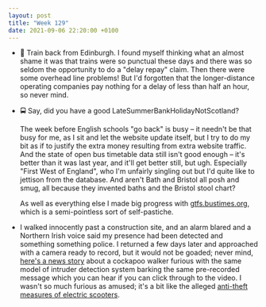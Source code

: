 ```yaml
---
layout: post
title: "Week 129"
date: 2021-09-06 22:20:00 +0100
---
```


- 🚄 Train back from Edinburgh.
  I found myself thinking what an almost shame it was that trains were so punctual these days and there was so seldom the opportunity to do a "delay repay" claim.
  Then there were some overhead line problems! But I'd forgotten that the longer-distance operating companies pay nothing for a delay of less than half an hour, so never mind.

- 🚍 Say, did you have a good LateSummerBankHolidayNotScotland?

  The week before English schools "go back" is busy – it needn't be that busy for me,
  as I sit and let the website update itself,
  but I try to do my bit as if to justify the extra money resulting from extra website traffic.
  And the state of open bus timetable data still isn't good enough – it's better than it was last year, and it'll get better still, but ugh.
  Especially "First West of England", who I'm unfairly singling out but I'd quite like to jettison from the database. And aren't Bath and Bristol all posh and smug, all because they invented baths and the Bristol stool chart? 

  As well as everything else I made big progress with [gtfs.bustimes.org](https://gtfs.bustimes.org/), which is a semi-pointless sort of self-pastiche.

- I walked innocently past a construction site, and an alarm blared and a Northern Irish voice said my presence had been detected and something something police.
  I returned a few days later and approached with a camera ready to record, but it would not be goaded; never mind, [here's a news story](https://www.reddit.com/r/northernireland/comments/oz4vla/hs2_motion_detector_with_northern_irish_accent/)
  about a cockapoo walker furious with the same model of intruder detection system barking the same pre-recorded message which you can hear if you can click through to the video.
  I wasn't so much furious as amused; it's a bit like the alleged [anti-theft measures of electric scooters](https://twitter.com/nickciarelli/status/1157338314447319041).
